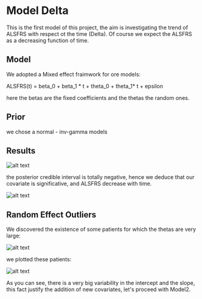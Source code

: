 # Model Delta
This is the first model of this project, the aim is investigating the trend of ALSFRS with respect ot the time (Delta). Of course we expect the ALSFRS as a decreasing function of time.

## Model
We adopted a Mixed effect fraimwork for ore models:

ALSFRS(t) = beta_0 + beta_1 * t + theta_0 + theta_1* t + epsilon

here the betas are the fixed coefficients and the thetas the random ones.

## Prior

we chose a normal - inv-gamma models

## Results

![alt text](https://github.com/massimiliano96/ALS_Bayesian_Analysis/blob/master/model1/images/plot_model1_beta2.%20jpeg)

the posterior credible interval is totally negative, hence we deduce that our covariate is significative, and ALSFRS decrease with time.

![alt text](https://github.com/massimiliano96/ALS_Bayesian_Analysis/blob/master/model1/images/plot_model1_marginal_effect.jpeg)

## Random Effect Outliers

We discovered the existence of some patients for which the thetas are very large:

![alt text](https://github.com/massimiliano96/ALS_Bayesian_Analysis/blob/master/model1/images/random_effect_outliers.%20jpeg)

we plotted these patients:

![alt text](https://github.com/massimiliano96/ALS_Bayesian_Analysis/blob/master/model1/images/outliers_score.%20jpeg)

As you can see, there is a very big variability in the intercept and the slope, this fact justify the addition of new covariates, let's proceed with Model2.
